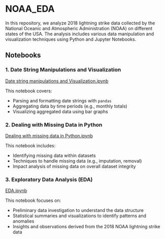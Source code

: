 
# NOAA_EDA

In this repository, we analyze 2018 lightning strike data collected by the National Oceanic and Atmospheric Administration (NOAA) on different states of the USA. The analysis includes various data manipulation and visualization techniques using Python and Jupyter Notebooks.

## Notebooks

### 1. Date String Manipulations and Visualization
[Date string manipulations and Visualization.ipynb](https://github.com/sohaum/NOAA_EDA/blob/main/Date%20string%20manipulations%20and%20Visualization.ipynb)

This notebook covers:
- Parsing and formatting date strings with `pandas`
- Aggregating data by time periods (e.g., monthly totals)
- Visualizing aggregated data using bar graphs

### 2. Dealing with Missing Data in Python
[Dealing with missing data in Python.ipynb](https://github.com/sohaum/NOAA_EDA/blob/main/Dealing%20with%20missing%20data%20in%20Python.ipynb)

This notebook includes:
- Identifying missing data within datasets
- Techniques to handle missing data (e.g., imputation, removal)
- Impact analysis of missing data on overall dataset integrity

### 3. Exploratory Data Analysis (EDA)
[EDA.ipynb](https://github.com/sohaum/NOAA_EDA/blob/main/EDA.ipynb)

This notebook focuses on:
- Preliminary data investigation to understand the data structure
- Statistical summaries and visualizations to identify patterns and anomalies
- Insights and observations derived from the 2018 NOAA lightning strike data
